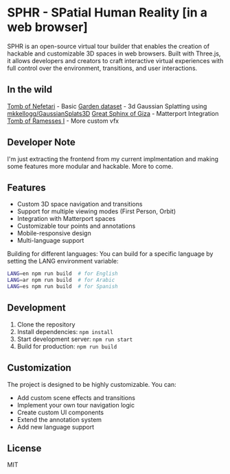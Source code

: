 # SPHR - SPatial Human Reality [in a web browser]


SPHR is an open-source virtual tour builder that enables the creation of hackable and customizable 3D spaces in web browsers. Built with Three.js, it allows developers and creators to craft interactive virtual experiences with full control over the environment, transitions, and user interactions.

## In the wild

[Tomb of Nefetari](https://mused.com/guided/923/the-tomb-of-nefertari-valley-of-the-queens/) - Basic
[Garden dataset](https://spaces.mused.org/splattour0.3-en/index.html) - 3d Gaussian Splatting using [mkkellogg/GaussianSplats3D](https://github.com/mkkellogg/GaussianSplats3D)
[Great Sphinx of Giza](https://mused.com/guided/438/great-sphinx/) - Matterport Integration
[Tomb of Ramesses I](https://mused.com/tours/730/tomb-of-ramesses-i/) - More custom vfx

## Developer Note

I'm just extracting the frontend from my current implmentation and making some features more modular and hackable. More to come.


## Features
- Custom 3D space navigation and transitions
- Support for multiple viewing modes (First Person, Orbit)
- Integration with Matterport spaces
- Customizable tour points and annotations
- Mobile-responsive design
- Multi-language support


Building for different languages:
You can build for a specific language by setting the LANG environment variable:

```bash
LANG=en npm run build  # for English
LANG=ar npm run build  # for Arabic
LANG=es npm run build  # for Spanish
```


## Development
1. Clone the repository
2. Install dependencies: `npm install`
3. Start development server: `npm run start`
4. Build for production: `npm run build`

## Customization
The project is designed to be highly customizable. You can:
- Add custom scene effects and transitions
- Implement your own tour navigation logic
- Create custom UI components
- Extend the annotation system
- Add new language support

## License
MIT
